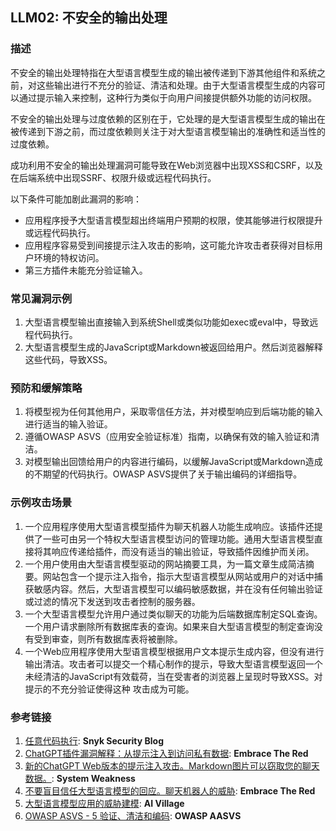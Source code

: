 ## LLM02: 不安全的输出处理

### 描述

不安全的输出处理特指在大型语言模型生成的输出被传递到下游其他组件和系统之前，对这些输出进行不充分的验证、清洁和处理。由于大型语言模型生成的内容可以通过提示输入来控制，这种行为类似于向用户间接提供额外功能的访问权限。

不安全的输出处理与过度依赖的区别在于，它处理的是大型语言模型生成的输出在被传递到下游之前，而过度依赖则关注于对大型语言模型输出的准确性和适当性的过度依赖。

成功利用不安全的输出处理漏洞可能导致在Web浏览器中出现XSS和CSRF，以及在后端系统中出现SSRF、权限升级或远程代码执行。

以下条件可能加剧此漏洞的影响：
* 应用程序授予大型语言模型超出终端用户预期的权限，使其能够进行权限提升或远程代码执行。
* 应用程序容易受到间接提示注入攻击的影响，这可能允许攻击者获得对目标用户环境的特权访问。
* 第三方插件未能充分验证输入。

### 常见漏洞示例

1. 大型语言模型输出直接输入到系统Shell或类似功能如exec或eval中，导致远程代码执行。
2. 大型语言模型生成的JavaScript或Markdown被返回给用户。然后浏览器解释这些代码，导致XSS。

### 预防和缓解策略

1. 将模型视为任何其他用户，采取零信任方法，并对模型响应到后端功能的输入进行适当的输入验证。
2. 遵循OWASP ASVS（应用安全验证标准）指南，以确保有效的输入验证和清洁。
3. 对模型输出回馈给用户的内容进行编码，以缓解JavaScript或Markdown造成的不期望的代码执行。OWASP ASVS提供了关于输出编码的详细指导。

### 示例攻击场景

1. 一个应用程序使用大型语言模型插件为聊天机器人功能生成响应。该插件还提供了一些可由另一个特权大型语言模型访问的管理功能。通用大型语言模型直接将其响应传递给插件，而没有适当的输出验证，导致插件因维护而关闭。
2. 一个用户使用由大型语言模型驱动的网站摘要工具，为一篇文章生成简洁摘要。网站包含一个提示注入指令，指示大型语言模型从网站或用户的对话中捕获敏感内容。然后，大型语言模型可以编码敏感数据，并在没有任何输出验证或过滤的情况下发送到攻击者控制的服务器。
3. 一个大型语言模型允许用户通过类似聊天的功能为后端数据库制定SQL查询。一个用户请求删除所有数据库表的查询。如果来自大型语言模型的制定查询没有受到审查，则所有数据库表将被删除。
4. 一个Web应用程序使用大型语言模型根据用户文本提示生成内容，但没有进行输出清洁。攻击者可以提交一个精心制作的提示，导致大型语言模型返回一个未经清洁的JavaScript有效载荷，当在受害者的浏览器上呈现时导致XSS。对提示的不充分验证使得这种 攻击成为可能。

### 参考链接

1. [任意代码执行](https://security.snyk.io/vuln/SNYK-PYTHON-LANGCHAIN-5411357): **Snyk Security Blog**
2. [ChatGPT插件漏洞解释：从提示注入到访问私有数据](https://embracethered.com/blog/posts/2023/chatgpt-cross-plugin-request-forgery-and-prompt-injection./): **Embrace The Red**
3. [新的ChatGPT Web版本的提示注入攻击。Markdown图片可以窃取您的聊天数据。](https://systemweakness.com/new-prompt-injection-attack-on-chatgpt-web-version-ef717492c5c2?gi=8daec85e2116): **System Weakness**
4. [不要盲目信任大型语言模型的回应。聊天机器人的威胁](https://embracethered.com/blog/posts/2023/ai-injections-threats-context-matters/): **Embrace The Red**
5. [大型语言模型应用的威胁建模](https://aivillage.org/large%20language%20models/threat-modeling-llm/): **AI Village**
6. [OWASP ASVS - 5 验证、清洁和编码](https://owasp-aasvs4.readthedocs.io/en/latest/V5.html#validation-sanitization-and-encoding): **OWASP AASVS**

